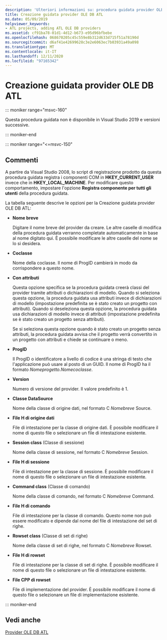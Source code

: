 ```yaml
---
description: 'Ulteriori informazioni su: procedura guidata provider OLE DB ATL'
title: Creazione guidata provider OLE DB ATL
ms.date: 05/09/2019
helpviewer_keywords:
- ATL projects, adding ATL OLE DB providers
ms.assetid: cf91ba78-01d1-4d12-b673-e95d96bfbebe
ms.openlocfilehash: 068670205c45c559e8b312d633d715f51a78190d
ms.sourcegitcommit: d6af41e42699628c3e2e6063ec7b03931a49a098
ms.translationtype: MT
ms.contentlocale: it-IT
ms.lasthandoff: 12/11/2020
ms.locfileid: "97165342"
---
```

# <a name="atl-ole-db-provider-wizard"></a>Creazione guidata provider OLE DB ATL

::: moniker range="msvc-160"

Questa procedura guidata non è disponibile in Visual Studio 2019 e versioni successive.

::: moniker-end

::: moniker range="<=msvc-150"

## <a name="remarks"></a>Commenti

A partire da Visual Studio 2008, lo script di registrazione prodotto da questa procedura guidata registra i componenti COM in **HKEY_CURRENT_USER** invece che in **HKEY_LOCAL_MACHINE**. Per modificare questo comportamento, impostare l'opzione **Registra componente per tutti gli utenti** della procedura guidata.

La tabella seguente descrive le opzioni per la Creazione guidata provider OLE DB ATL:

- **Nome breve**

   Digitare il nome breve del provider da creare. Le altre caselle di modifica della procedura guidata verranno completate automaticamente in base al nome digitato qui. È possibile modificare le altre caselle del nome se lo si desidera.

- **Coclasse**

   Nome della coclasse. Il nome di ProgID cambierà in modo da corrispondere a questo nome.

- **Con attributi**

   Questa opzione specifica se la procedura guidata creerà classi del provider tramite attributi o dichiarazioni di modello. Quando si seleziona questa opzione, la procedura guidata usa attributi invece di dichiarazioni di modello (impostazione predefinita se è stato creato un progetto con attributi). Quando si deseleziona questa opzione, la procedura guidata usa dichiarazioni di modello invece di attributi (impostazione predefinita se è stato creato un progetto senza attributi).

   Se si seleziona questa opzione quando è stato creato un progetto senza attributi, la procedura guidata avvisa che il progetto verrà convertito in un progetto con attributi e chiede se continuare o meno.

- **ProgID**

   Il ProgID o identificatore a livello di codice è una stringa di testo che l'applicazione può usare al posto di un GUID. Il nome di ProgID ha il formato *Nomeprogetto.Nomecoclasse*.

- **Version**

   Numero di versione del provider. Il valore predefinito è 1.

- **Classe DataSource**

   Nome della classe di origine dati, nel formato C *Nomebreve* Source.

- **File H di origine dati**

   File di intestazione per la classe di origine dati. È possibile modificare il nome di questo file o selezionare un file di intestazione esistente.

- **Session class** (Classe di sessione)

   Nome della classe di sessione, nel formato C *Nomebreve* Session.

- **File H di sessione**

   File di intestazione per la classe di sessione. È possibile modificare il nome di questo file o selezionare un file di intestazione esistente.

- **Command class** (Classe di comando)

   Nome della classe di comando, nel formato C *Nomebreve* Command.

- **File H di comando**

   File di intestazione per la classe di comando. Questo nome non può essere modificato e dipende dal nome del file di intestazione del set di righe.

- **Rowset class** (Classe di set di righe)

   Nome della classe di set di righe, nel formato C *Nomebreve* Rowset.

- **File H di rowset**

   File di intestazione per la classe di set di righe. È possibile modificare il nome di questo file o selezionare un file di intestazione esistente.

- **File CPP di rowset**

   File di implementazione del provider. È possibile modificare il nome di questo file o selezionare un file di implementazione esistente.

::: moniker-end

## <a name="see-also"></a>Vedi anche

[Provider OLE DB ATL](../../atl/reference/adding-an-atl-ole-db-provider.md)
